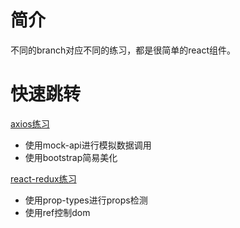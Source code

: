 # 简介
不同的branch对应不同的练习，都是很简单的react组件。

# 快速跳转
[axios练习](https://github.com/Mary-Biu-Biu-Biu/learn-react/tree/axios)
- 使用mock-api进行模拟数据调用
- 使用bootstrap简易美化

[react-redux练习](https://github.com/Mary-Biu-Biu-Biu/learn-react/tree/react-redux)
- 使用prop-types进行props检测
- 使用ref控制dom